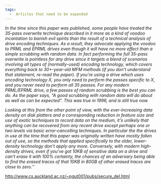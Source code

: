 ```yaml
---
tags:
  -  Articles that need to be expanded 
---
```

*In the time since this paper was published, some people have treated
the 35-pass overwrite technique described in it more as a kind of voodoo
incantation to banish evil spirits than the result of a technical
analysis of drive encoding techniques. As a result, they advocate
applying the voodoo to PRML and EPRML drives even though it will have no
more effect than a simple scrubbing with random data. In fact performing
the full 35-pass overwrite is pointless for any drive since it targets a
blend of scenarios involving all types of (normally-used) encoding
technology, which covers everything back to 30+-year-old MFM methods (if
you don't understand that statement, re-read the paper). If you're using
a drive which uses encoding technology X, you only need to perform the
passes specific to X, and you never need to perform all 35 passes. For
any modern PRML/EPRML drive, a few passes of random scrubbing is the
best you can do. As the paper says, "A good scrubbing with random data
will do about as well as can be expected". This was true in 1996, and is
still true now.*

*Looking at this from the other point of view, with the ever-increasing
data density on disk platters and a corresponding reduction in feature
size and use of exotic techniques to record data on the medium, it's
unlikely that anything can be recovered from any recent drive except
perhaps one or two levels via basic error-cancelling techniques. In
particular the the drives in use at the time that this paper was
originally written have mostly fallen out of use, so the methods that
applied specifically to the older, lower-density technology don't apply
any more. Conversely, with modern high-density drives, even if you've
got 10KB of sensitive data on a drive and can't erase it with 100%
certainty, the chances of an adversary being able to find the erased
traces of that 10KB in 80GB of other erased traces are close to zero.*''

<http://www.cs.auckland.ac.nz/~pgut001/pubs/secure_del.html>